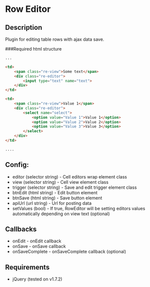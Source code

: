 Row Editor
==========

## Description

Plugin for editing table rows with ajax data save.

###Required html structure
````html
...

<td>
	<span class="re-view">Some text</span>
	<div class="re-editor">
		<input type="text" name="text">
	</div>
</td>

<td>
	<span class="re-view">Value 1</span>
	<div class="re-editor">
		<select name="select">
			<option value="Value 1">Value 1</option>
			<option value="Value 2">Value 2</option>
			<option value="Value 3">Value 3</option>
		</select>
	</div>
</td>

....
````

## Config:

* editor (selector string) - Cell editors wrap element class
* view (selector string) - Cell view element class
* trigger (selector string) - Save and edit trigger element class
* btnEdit (html string) - Edit button element
* btnSave (html string) - Save button element
* apiUrl (url string) - Url for posting data
* setValues (bool) - If true, RowEditor will be setting editors values automatically depending on view text (optional)

## Callbacks

* onEdit - onEdit callback
* onSave - onSave callback
* onSaveComplete - onSaveComplete callback (optional)

## Requirements

* jQuery (tested on v1.7.2)